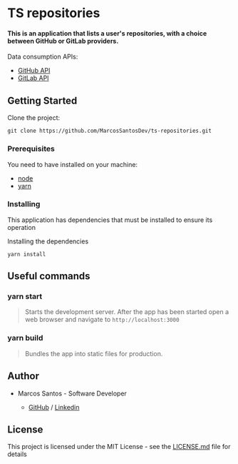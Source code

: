 # TS repositories

#### This is an application that lists a user's repositories, with a choice between GitHub or GitLab providers.
Data consumption APIs:
- [GitHub API](https://developer.github.com/v3/)
- [GitLab API](https://gitlab.com/api/v4/)

## Getting Started

Clone the project:

```
git clone https://github.com/MarcosSantosDev/ts-repositories.git
```

### Prerequisites

You need to have installed on your machine:

- [node](https://nodejs.org/en/)
- [yarn](https://yarnpkg.com/)


### Installing

This application has dependencies that must be installed to ensure its operation

Installing the dependencies

```
yarn install
```

## Useful commands

### yarn start
> Starts the development server.
After the app has been started open a web browser and navigate to `http://localhost:3000`

### yarn build
> Bundles the app into static files for production.

## Author

- Marcos Santos - Software Developer 

  - [GitHub](https://github.com/MarcosSantosDev) / [Linkedin](https://www.linkedin.com/in/marcossantosdev/)

## License

This project is licensed under the MIT License - see the [LICENSE.md](LICENSE.md) file for details

